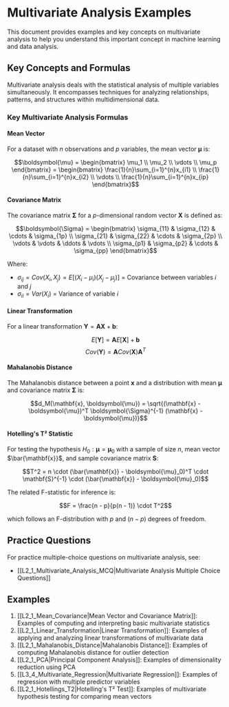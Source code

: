 # Multivariate Analysis Examples

This document provides examples and key concepts on multivariate analysis to help you understand this important concept in machine learning and data analysis.

## Key Concepts and Formulas

Multivariate analysis deals with the statistical analysis of multiple variables simultaneously. It encompasses techniques for analyzing relationships, patterns, and structures within multidimensional data.

### Key Multivariate Analysis Formulas

#### Mean Vector
For a dataset with $n$ observations and $p$ variables, the mean vector $\boldsymbol{\mu}$ is:

$$\boldsymbol{\mu} = \begin{bmatrix} \mu_1 \\ \mu_2 \\ \vdots \\ \mu_p \end{bmatrix} = \begin{bmatrix} \frac{1}{n}\sum_{i=1}^{n}x_{i1} \\ \frac{1}{n}\sum_{i=1}^{n}x_{i2} \\ \vdots \\ \frac{1}{n}\sum_{i=1}^{n}x_{ip} \end{bmatrix}$$

#### Covariance Matrix
The covariance matrix $\boldsymbol{\Sigma}$ for a $p$-dimensional random vector $\mathbf{X}$ is defined as:

$$\boldsymbol{\Sigma} = \begin{bmatrix} 
\sigma_{11} & \sigma_{12} & \cdots & \sigma_{1p} \\
\sigma_{21} & \sigma_{22} & \cdots & \sigma_{2p} \\
\vdots & \vdots & \ddots & \vdots \\
\sigma_{p1} & \sigma_{p2} & \cdots & \sigma_{pp}
\end{bmatrix}$$

Where:
- $\sigma_{ij} = Cov(X_i, X_j) = E[(X_i - \mu_i)(X_j - \mu_j)]$ = Covariance between variables $i$ and $j$
- $\sigma_{ii} = Var(X_i)$ = Variance of variable $i$

#### Linear Transformation
For a linear transformation $\mathbf{Y} = \mathbf{AX} + \mathbf{b}$:

$$E[\mathbf{Y}] = \mathbf{A}E[\mathbf{X}] + \mathbf{b}$$
$$Cov(\mathbf{Y}) = \mathbf{A}Cov(\mathbf{X})\mathbf{A}^T$$

#### Mahalanobis Distance
The Mahalanobis distance between a point $\mathbf{x}$ and a distribution with mean $\boldsymbol{\mu}$ and covariance matrix $\boldsymbol{\Sigma}$ is:

$$d_M(\mathbf{x}, \boldsymbol{\mu}) = \sqrt{(\mathbf{x} - \boldsymbol{\mu})^T \boldsymbol{\Sigma}^{-1} (\mathbf{x} - \boldsymbol{\mu})}$$

#### Hotelling's T² Statistic
For testing the hypothesis $H_0: \boldsymbol{\mu} = \boldsymbol{\mu}_0$ with a sample of size $n$, mean vector $\bar{\mathbf{x}}$, and sample covariance matrix $\mathbf{S}$:

$$T^2 = n \cdot (\bar{\mathbf{x}} - \boldsymbol{\mu}_0)^T \cdot \mathbf{S}^{-1} \cdot (\bar{\mathbf{x}} - \boldsymbol{\mu}_0)$$

The related F-statistic for inference is:

$$F = \frac{n - p}{p(n - 1)} \cdot T^2$$

which follows an F-distribution with $p$ and $(n - p)$ degrees of freedom.

## Practice Questions

For practice multiple-choice questions on multivariate analysis, see:
- [[L2_1_Multivariate_Analysis_MCQ|Multivariate Analysis Multiple Choice Questions]]

## Examples

1. [[L2_1_Mean_Covariance|Mean Vector and Covariance Matrix]]: Examples of computing and interpreting basic multivariate statistics
2. [[L2_1_Linear_Transformation|Linear Transformation]]: Examples of applying and analyzing linear transformations of multivariate data
3. [[L2_1_Mahalanobis_Distance|Mahalanobis Distance]]: Examples of computing Mahalanobis distance for outlier detection
4. [[L2_1_PCA|Principal Component Analysis]]: Examples of dimensionality reduction using PCA
5. [[L3_4_Multivariate_Regression|Multivariate Regression]]: Examples of regression with multiple predictor variables
6. [[L2_1_Hotellings_T2|Hotelling's T² Test]]: Examples of multivariate hypothesis testing for comparing mean vectors 